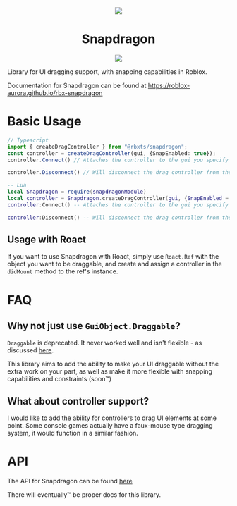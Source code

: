 <div align="center">
	<img src="https://assets.vorlias.com/i1/snapdragon.png"/>


</div>
<div align="center">
  	<h1>Snapdragon</h1>
	<a href="https://www.npmjs.com/package/@rbxts/snapdragon">
		<img src="https://badge.fury.io/js/%40rbxts%2Fsnapdragon.svg"></img>
	</a>
</div>

Library for UI dragging support, with snapping capabilities in Roblox.

Documentation for Snapdragon can be found at https://roblox-aurora.github.io/rbx-snapdragon


# Basic Usage
```ts
// Typescript
import { createDragController } from "@rbxts/snapdragon";
const controller = createDragController(gui, {SnapEnabled: true});
controller.Connect() // Attaches the controller to the gui you specify

controller.Disconnect() // Will disconnect the drag controller from the Gui
```

```lua
-- Lua
local Snapdragon = require(snapdragonModule)
local controller = Snapdragon.createDragController(gui, {SnapEnabled = true})
controller:Connect() -- Attaches the controller to the gui you specify

controller:Disconnect() -- Will disconnect the drag controller from the Gui
```

## Usage with Roact
If you want to use Snapdragon with Roact, simply use `Roact.Ref` with the object you want to be draggable, and create and assign a controller in the `didMount` method to the ref's instance.

# FAQ
## Why not just use `GuiObject.Draggable`?
`Draggable` is deprecated. It never worked well and isn't flexible - as discussed [here](https://devforum.roblox.com/t/draggable-property-is-hidden-on-gui-objects/107689/5?u=vorlias).

This library aims to add the ability to make your UI draggable without the extra work on your part, as well as make it more flexible with snapping capabilities and constraints (soon&trade;)

## What about controller support?
I would like to add the ability for controllers to drag UI elements at some point. Some console games actually have a faux-mouse type dragging system, it would function in a similar fashion.

# API
The API for Snapdragon can be found [here](index.d.ts)

There will eventually&trade; be proper docs for this library.
